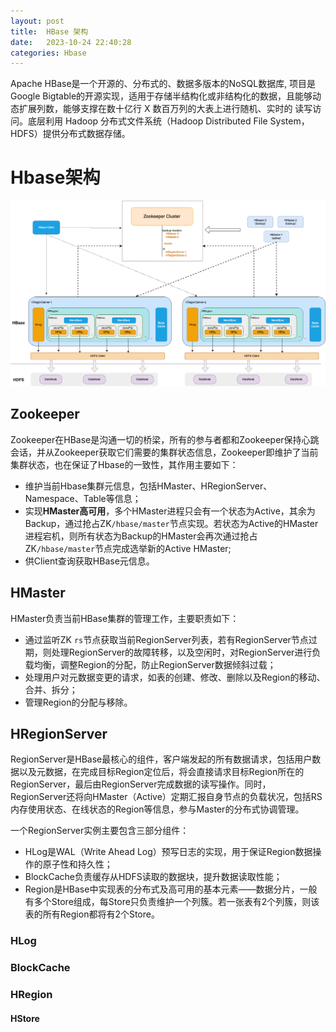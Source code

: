```yaml
---
layout: post 
title:  HBase 架构
date:   2023-10-24 22:40:28 
categories: Hbase
---
```


Apache HBase是一个开源的、分布式的、数据多版本的NoSQL数据库, 项目是Google Bigtable的开源实现，适用于存储半结构化或非结构化的数据，且能够动态扩展列数，能够支撑在数十亿行 X 数百万列的大表上进行随机、实时的
读写访问。底层利用 Hadoop 分布式文件系统（Hadoop Distributed File System，HDFS）提供分布式数据存储。


# Hbase架构

![Hbase 架构](https://raw.githubusercontent.com/GuanN1ng/diagrams/main/com.guann1n9.diagrams/hbase/hbase_arc.png)

## Zookeeper

Zookeeper在HBase是沟通一切的桥梁，所有的参与者都和Zookeeper保持心跳会话，并从Zookeeper获取它们需要的集群状态信息，Zookeeper即维护了当前集群状态，也在保证了Hbase的一致性，其作用主要如下：
* 维护当前Hbase集群元信息，包括HMaster、HRegionServer、Namespace、Table等信息；
* 实现**HMaster高可用**，多个HMaster进程只会有一个状态为Active，其余为Backup，通过抢占ZK`/hbase/master`节点实现。若状态为Active的HMaster进程宕机，则所有状态为Backup的HMaster会再次通过抢占ZK`/hbase/master`节点完成选举新的Active HMaster;
* 供Client查询获取HBase元信息。

## HMaster

HMaster负责当前HBase集群的管理工作，主要职责如下：
* 通过监听ZK `rs`节点获取当前RegionServer列表，若有RegionServer节点过期，则处理RegionServer的故障转移，以及空闲时，对RegionServer进行负载均衡，调整Region的分配，防止RegionServer数据倾斜过载；
* 处理用户对元数据变更的请求，如表的创建、修改、删除以及Region的移动、合并、拆分；
* 管理Region的分配与移除。


## HRegionServer

RegionServer是HBase最核心的组件，客户端发起的所有数据请求，包括用户数据以及元数据，在完成目标Region定位后，将会直接请求目标Region所在的RegionServer，最后由RegionServer完成数据的读写操作。同时，
RegionServer还将向HMaster（Active）定期汇报自身节点的负载状况，包括RS内存使用状态、在线状态的Region等信息，参与Master的分布式协调管理。

一个RegionServer实例主要包含三部分组件：
* HLog是WAL（Write Ahead Log）预写日志的实现，用于保证Region数据操作的原子性和持久性；
* BlockCache负责缓存从HDFS读取的数据块，提升数据读取性能；
* Region是HBase中实现表的分布式及高可用的基本元素——数据分片，一般有多个Store组成，每Store只负责维护一个列簇。若一张表有2个列簇，则该表的所有Region都将有2个Store。

### HLog



### BlockCache


### HRegion

#### HStore